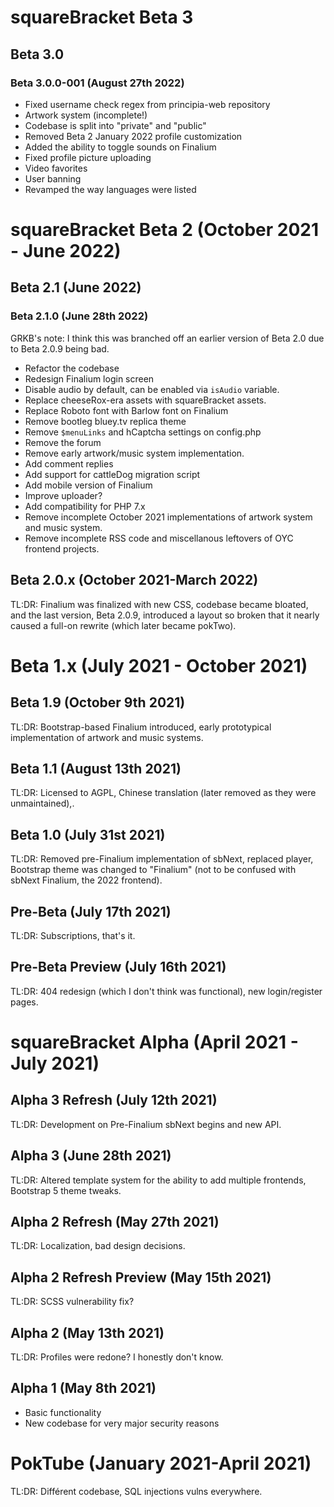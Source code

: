 # squareBracket Beta 3
## Beta 3.0
### Beta 3.0.0-001 (August 27th 2022)
* Fixed username check regex from principia-web repository
* Artwork system (incomplete!)
* Codebase is split into "private" and "public"
* Removed Beta 2 January 2022 profile customization
* Added the ability to toggle sounds on Finalium
* Fixed profile picture uploading 
* Video favorites
* User banning
* Revamped the way languages were listed
# squareBracket Beta 2 (October 2021 - June 2022)
## Beta 2.1 (June 2022)
### Beta 2.1.0 (June 28th 2022)
GRKB's note: I think this was branched off an earlier version of Beta 2.0 due to Beta 2.0.9 being bad.
* Refactor the codebase
* Redesign Finalium login screen
* Disable audio by default, can be enabled via ``isAudio`` variable.
* Replace cheeseRox-era assets with squareBracket assets.
* Replace Roboto font with Barlow font on Finalium
* Remove bootleg bluey.tv replica theme
* Remove ``$menuLinks`` and hCaptcha settings on config.php
* Remove the forum
* Remove early artwork/music system implementation.
* Add comment replies
* Add support for cattleDog migration script
* Add mobile version of Finalium
* Improve uploader?
* Add compatibility for PHP 7.x
* Remove incomplete October 2021 implementations of artwork system and music system.
* Remove incomplete RSS code and miscellanous leftovers of OYC frontend projects.
## Beta 2.0.x (October 2021-March 2022)
TL:DR: Finalium was finalized with new CSS, codebase became bloated, and the last version, Beta 2.0.9, introduced a layout so broken that it nearly caused a full-on rewrite (which later became pokTwo).
# Beta 1.x (July 2021 - October 2021)
## Beta 1.9 (October 9th 2021)
TL:DR: Bootstrap-based Finalium introduced, early prototypical implementation of artwork and music systems.
## Beta 1.1 (August 13th 2021)
TL:DR: Licensed to AGPL, Chinese translation (later removed as they were unmaintained),.
## Beta 1.0 (July 31st 2021)
TL:DR: Removed pre-Finalium implementation of sbNext, replaced player, Bootstrap theme was changed to "Finalium" (not to be confused with sbNext Finalium, the 2022 frontend).
## Pre-Beta (July 17th 2021)
TL:DR: Subscriptions, that's it.
## Pre-Beta Preview (July 16th 2021)
TL:DR: 404 redesign (which I don't think was functional), new login/register pages.
# squareBracket Alpha (April 2021 - July 2021)
## Alpha 3 Refresh (July 12th 2021)
TL:DR: Development on Pre-Finalium sbNext begins and new API.
## Alpha 3 (June 28th 2021)
TL:DR: Altered template system for the ability to add multiple frontends, Bootstrap 5 theme tweaks.
## Alpha 2 Refresh (May 27th 2021)
TL:DR: Localization, bad design decisions.
## Alpha 2 Refresh Preview (May 15th 2021)
TL:DR: SCSS vulnerability fix?
## Alpha 2 (May 13th 2021)
TL:DR: Profiles were redone? I honestly don't know.
## Alpha 1 (May 8th 2021)
* Basic functionality
* New codebase for very major security reasons
# PokTube (January 2021-April 2021)
TL:DR: Différent codebase, SQL injections vulns everywhere.
